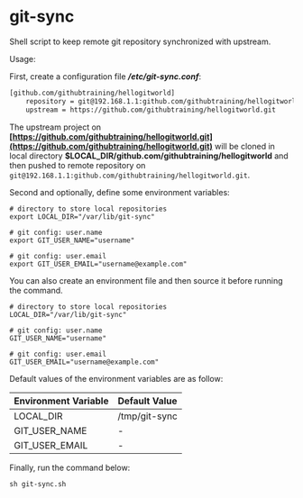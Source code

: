 # git-sync

Shell script to keep remote git repository synchronized with upstream.

Usage:

First, create a configuration file ***/etc/git-sync.conf***:

```txt
[github.com/githubtraining/hellogitworld]
    repository = git@192.168.1.1:github.com/githubtraining/hellogitworld.git
    upstream = https://github.com/githubtraining/hellogitworld.git
```

The upstream project on **[https://github.com/githubtraining/hellogitworld.git](https://github.com/githubtraining/hellogitworld.git)** will be cloned in local directory **$LOCAL_DIR/github.com/githubtraining/hellogitworld** and then pushed to remote repository on `git@192.168.1.1:github.com/githubtraining/hellogitworld.git`.

Second and optionally, define some environment variables:

```shell
# directory to store local repositories
export LOCAL_DIR="/var/lib/git-sync"

# git config: user.name
export GIT_USER_NAME="username"

# git config: user.email
export GIT_USER_EMAIL="username@example.com"
```

You can also create an environment file and then source it before running the command.

```shell
# directory to store local repositories
LOCAL_DIR="/var/lib/git-sync"

# git config: user.name
GIT_USER_NAME="username"

# git config: user.email
GIT_USER_EMAIL="username@example.com"
```

Default values of the environment variables are as follow:

| Environment  Variable | Default Value |
| --------------------- | ------------- |
| LOCAL_DIR             | /tmp/git-sync |
| GIT_USER_NAME         | -             |
| GIT_USER_EMAIL        | -             |

Finally, run the command below:

```shell
sh git-sync.sh
```
